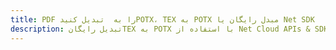 ---title: PDF را به  تبدیل کنیدPOTX، TEX به POTX مبدل رایگان یا Net SDKdescription: تبدیل رایگانTEX به POTX با استفاده از Net Cloud APIs & SDK همچنین اسناد PDF را در Cloud ایجاد، ویرایش و رندر کنید.---